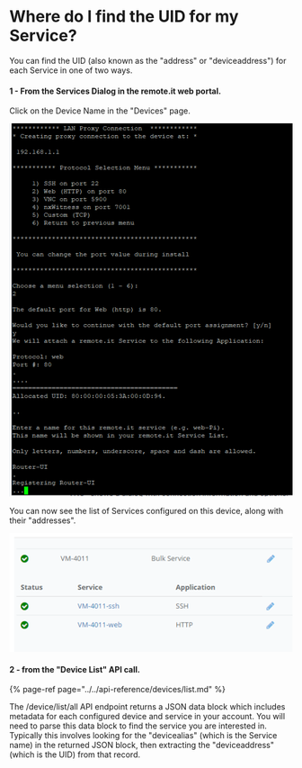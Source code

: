# Where do I find the UID for my Service?

You can find the UID \(also known as the "address" or "deviceaddress"\) for each Service in one of two ways.

#### 1 - From the Services Dialog in the remote.it web portal.

Click on the Device Name in the "Devices" page.

![](../../.gitbook/assets/image%20%28427%29.png)

You can now see the list of Services configured on this device, along with their "addresses".

![](../../.gitbook/assets/image%20%28374%29.png)

#### 2 - from the "Device List" API call.

{% page-ref page="../../api-reference/devices/list.md" %}

The /device/list/all API endpoint returns a JSON data block which includes metadata for each configured device and service in your account.  You will need to parse this data block to find the service you are interested in.  Typically this involves looking for the "devicealias" \(which is the Service name\) in the returned JSON block, then extracting the "deviceaddress" \(which is the UID\) from that record. 

